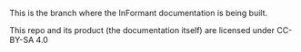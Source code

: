 This is the branch where the InFormant documentation is being built.

This repo and its product (the documentation itself) are licensed under CC-BY-SA 4.0
